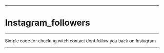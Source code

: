 ***
# Instagram_followers
***

Simple code for checking witch contact dont follow you back on Instagram
***
